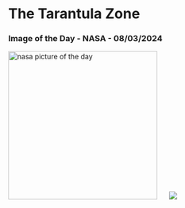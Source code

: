 # The Tarantula Zone
### Image of the Day - NASA - 08/03/2024
<img src="https://apod.nasa.gov/apod/image/2403/Tarantula-HST-ESO-Webb-SS1024.jpg" alt="nasa picture of the day" width="300"/>&nbsp; &nbsp; &nbsp; <img src="https://github-readme-streak-stats.herokuapp.com/?user=tempo-riz&theme=highcontrast" >



  
